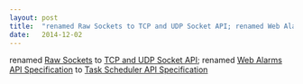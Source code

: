```yaml
---
layout: post
title:  "renamed Raw Sockets to TCP and UDP Socket API; renamed Web Alarms API Specification to Task Scheduler API Specification"
date:   2014-12-02
---
```


renamed <a href="http://www.w3.org/TR/raw-sockets/">Raw Sockets</a> to <a href="http://www.w3.org/TR/tcp-udp-sockets/">TCP and UDP Socket API</a>; renamed <a href="http://www.w3.org/TR/web-alarms/">Web Alarms API Specification</a> to <a href="http://www.w3.org/TR/task-scheduler/">Task Scheduler API Specification</a>

